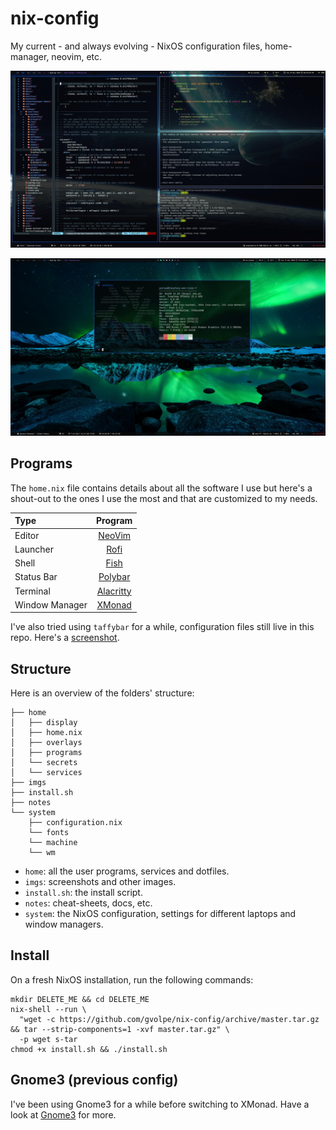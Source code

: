 nix-config
==========

My current - and always evolving - NixOS configuration files, home-manager, neovim, etc.

![desktop](imgs/desktop-1.jpg)

![amd](imgs/amd.jpg)

## Programs

The `home.nix` file contains details about all the software I use but here's a shout-out to the ones I use the most and that are customized to my needs.

| Type           | Program      |
| :------------- | :----------: |
| Editor         | [NeoVim](https://neovim.io/) |
| Launcher       | [Rofi](https://github.com/davatorium/rofi) |
| Shell          | [Fish](https://fishshell.com/) |
| Status Bar     | [Polybar](https://polybar.github.io/) |
| Terminal       | [Alacritty](https://github.com/alacritty/alacritty) |
| Window Manager | [XMonad](https://xmonad.org/) |

I've also tried using `taffybar` for a while, configuration files still live in this repo. Here's a [screenshot](imgs/taffybar.png).

## Structure

Here is an overview of the folders' structure:

```
├── home
│   ├── display
│   ├── home.nix
│   ├── overlays
│   ├── programs
│   └── secrets
│   └── services
├── imgs
├── install.sh
├── notes
└── system
    ├── configuration.nix
    └── fonts
    └── machine
    └── wm
```

- `home`: all the user programs, services and dotfiles.
- `imgs`: screenshots and other images.
- `install.sh`: the install script.
- `notes`: cheat-sheets, docs, etc.
- `system`: the NixOS configuration, settings for different laptops and window managers.

## Install

On a fresh NixOS installation, run the following commands:

```shell
mkdir DELETE_ME && cd DELETE_ME
nix-shell --run \
  "wget -c https://github.com/gvolpe/nix-config/archive/master.tar.gz && tar --strip-components=1 -xvf master.tar.gz" \
  -p wget s-tar
chmod +x install.sh && ./install.sh
```

## Gnome3 (previous config)

I've been using Gnome3 for a while before switching to XMonad. Have a look at [Gnome3](./GNOME.md) for more.
